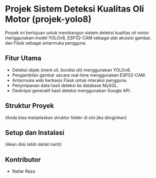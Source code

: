 # Projek Sistem Deteksi Kualitas Oli Motor (projek-yolo8)

Proyek ini bertujuan untuk membangun sistem deteksi kualitas oli motor menggunakan model YOLOv8, ESP32-CAM sebagai alat akuisisi gambar, dan Flask sebagai antarmuka pengguna.

## Fitur Utama
- Deteksi objek (merk oli, kondisi oli) menggunakan YOLOv8.
- Pengambilan gambar secara real-time menggunakan ESP32-CAM.
- Antarmuka web berbasis Flask untuk interaksi pengguna.
- Penyimpanan data hasil deteksi ke database MySQL.
- Deskripsi generatif hasil deteksi menggunakan Google API.

## Struktur Proyek
(Anda bisa menjelaskan struktur folder di sini jika diinginkan)

## Setup dan Instalasi
(Akan diisi lebih detail nanti)

## Kontributor
- Nailar Raza